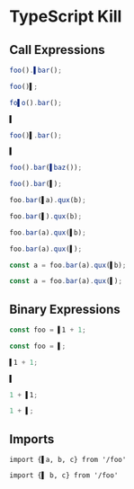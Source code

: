 # TypeScript Kill
## Call Expressions
```typescript
foo().▌bar();
```
```typescript
foo()▌;
```

```typescript
fo▌o().bar();
```
```typescript
▌
```

```typescript
foo()▌.bar();
```
```typescript
▌
```

```typescript
foo().bar(▌baz());
```
```typescript
foo().bar(▌);
```

```typescript
foo.bar(▌a).qux(b);
```
```typescript
foo.bar(▌).qux(b);
```

```typescript
foo.bar(a).qux(▌b);
```
```typescript
foo.bar(a).qux(▌);
```

```typescript
const a = foo.bar(a).qux(▌b);
```
```typescript
const a = foo.bar(a).qux(▌);
```

## Binary Expressions
```typescript
const foo = ▌1 + 1;
```
```typescript
const foo = ▌;
```

```typescript
▌1 + 1;
```
```typescript
▌
```

```typescript
1 + ▌1;
```
```typescript
1 + ▌;
```

## Imports
```tsx
import {▌a, b, c} from '/foo'
```
```tsx
import {▌ b, c} from '/foo'
```